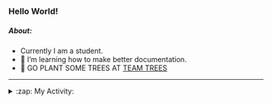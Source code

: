 ### Hello World!

##### About:
- Currently I am a student.
- 🌱 I’m learning how to make better documentation.
- 🌱 GO PLANT SOME TREES AT [TEAM TREES](https://teamtrees.org/)

---
<details>
  <summary>:zap: My Activity:</summary>
  
<!--START_SECTION:waka-->
![Code Time](http://img.shields.io/badge/Code%20Time-1%2C234%20hrs%2046%20mins-blue)

**I'm a Night 🦉** 

```text
🌞 Morning                1970 commits        ███░░░░░░░░░░░░░░░░░░░░░░   10.22 % 
🌆 Daytime                6529 commits        ████████░░░░░░░░░░░░░░░░░   33.86 % 
🌃 Evening                5536 commits        ███████░░░░░░░░░░░░░░░░░░   28.71 % 
🌙 Night                  5246 commits        ███████░░░░░░░░░░░░░░░░░░   27.21 % 
```
📅 **I'm Most Productive on Wednesday** 

```text
Monday                   2682 commits        ███░░░░░░░░░░░░░░░░░░░░░░   13.91 % 
Tuesday                  2646 commits        ███░░░░░░░░░░░░░░░░░░░░░░   13.72 % 
Wednesday                4539 commits        ██████░░░░░░░░░░░░░░░░░░░   23.54 % 
Thursday                 2515 commits        ███░░░░░░░░░░░░░░░░░░░░░░   13.04 % 
Friday                   2053 commits        ███░░░░░░░░░░░░░░░░░░░░░░   10.65 % 
Saturday                 1658 commits        ██░░░░░░░░░░░░░░░░░░░░░░░   08.60 % 
Sunday                   3188 commits        ████░░░░░░░░░░░░░░░░░░░░░   16.53 % 
```


📊 **This Week I Spent My Time On** 

```text
🔥 Editors: 
IntelliJ                 8 hrs 49 mins       ███████████████████░░░░░░   76.46 % 
VS Code                  2 hrs 2 mins        ████░░░░░░░░░░░░░░░░░░░░░   17.67 % 
Android Studio           40 mins             █░░░░░░░░░░░░░░░░░░░░░░░░   05.87 % 

🐱‍💻 Projects: 
java-springboot-projects 3 hrs 7 mins        ███████░░░░░░░░░░░░░░░░░░   27.13 % 
mysql-java               2 hrs 40 mins       ██████░░░░░░░░░░░░░░░░░░░   23.25 % 
music-api                2 hrs 30 mins       █████░░░░░░░░░░░░░░░░░░░░   21.69 % 
py-series                2 hrs 2 mins        ████░░░░░░░░░░░░░░░░░░░░░   17.67 % 
CSE224-Fundamentals-of-An30 mins             █░░░░░░░░░░░░░░░░░░░░░░░░   04.40 % 
```


 Last Updated on 15/10/2023 16:12:00 UTC
<!--END_SECTION:waka-->
</details>
